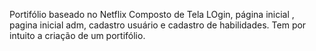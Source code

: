 
Portifólio baseado no Netflix
Composto de Tela LOgin, página inicial , pagina inicial adm, cadastro usuário e cadastro de habilidades.
Tem por intuito a criação de um portifólio.
